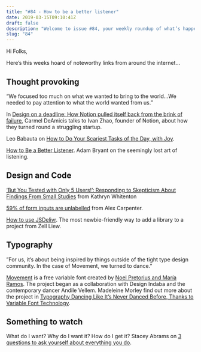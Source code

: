 ```yaml
---
title: "#84 - How to be a better listener"
date: 2019-03-15T09:10:41Z
draft: false
description: "Welcome to issue #84, your weekly roundup of what’s happening in design, code and typography."
slug: "84"
---
```


Hi Folks,

Here’s this weeks hoard of noteworthy links from around the internet...

## Thought provoking

“We focused too much on what we wanted to bring to the world...We needed to pay attention to what the world wanted from us.”

In [Design on a deadline: How Notion pulled itself back from the brink of failure](https://www.figma.com/blog/design-on-a-deadline-how-notion-pulled-itself-back-from-the-brink-of-failure/), Carmel DeAmicis talks to Ivan Zhao, founder of Notion, about how they turned round a struggling startup.

Leo Babauta on [How to Do Your Scariest Tasks of the Day, with Joy](https://zenhabits.net/scariest/).

[How to Be a Better Listener](https://www.nytimes.com/guides/smarterliving/be-a-better-listener). Adam Bryant on the seemingly lost art of listening.

## Design and Code

[‘But You Tested with Only 5 Users!’: Responding to Skepticism About Findings From Small Studies](https://www.nngroup.com/articles/responding-skepticism-small-usability-tests/) from Kathryn Whitenton

[59% of form inputs are unlabelled](https://alexcarpenter.me/posts/2019/03/form-inputs-unlabeled/) from Alex Carpenter.

[How to use JSDelivr](https://zellwk.com/blog/jsdelivr/). The most newbie-friendly way to add a library to a project from Zell Liew.

## Typography

”For us, it’s about being inspired by things outside of the tight type design community. In the case of Movement, we turned to dance.”

[Movement](http://www.nmtype.com/movement/) is a free variable font created by [Noel Pretorius and María Ramos](http://www.nmtype.com/). The project began as a collaboration with Design Indaba and the contemporary dancer Andile Vellem. Madeleine Morley find out more about the project in [Typography Dancing Like It’s Never Danced Before, Thanks to Variable Font Technology](https://eyeondesign.aiga.org/typography-dancing-like-its-never-danced-before-thanks-to-variable-font-technology/).

## Something to watch

What do I want? Why do I want it? How do I get it? Stacey Abrams on [3 questions to ask yourself about everything you do](https://www.youtube.com/watch?v=3zJHwOwirjA&list=PLuTFeS6JkSxmoUZEp1vZEoAujBEXZhPdW&index=3&t=0s).

